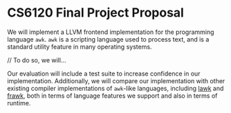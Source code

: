 # CS6120 Final Project Proposal 

We will implement a LLVM frontend implementation for the programming language `awk`. `awk` is a scripting language used to process text, and is a standard utility feature in many operating systems.

// To do so, we will...

Our evaluation will include a test suite to increase confidence in our implementation. Additionally, we will compare our implementation with other existing compiler implementations of `awk`-like languages, including [lawk](http://lawk.sourceforge.net/) and [frawk](https://github.com/ezrosent/frawk), both in terms of language features we support and also in terms of runtime.
